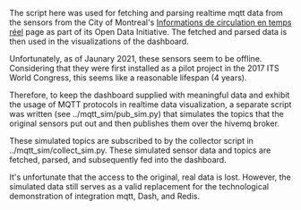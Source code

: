 The script here was used for fetching and parsing realtime mqtt data from the sensors from the
City of Montreal's [Informations de circulation en temps réel](https://donnees.montreal.ca/ville-de-montreal/circulation-mobilite-temps-reel)
page as part of its Open Data Initiative. The fetched and parsed data is then used in the visualizations of the dashboard.

Unfortunately, as of Jaunary 2021, these sensors seem to be offline. Considering that they were first installed as a 
pilot project in the 2017 ITS World Congress, this seems like a reasonable lifespan (4 years).

Therefore, to keep the dashboard supplied with meaningful data and exhibit the usage of MQTT protocols in realtime data
visualization, a separate script was written (see ../mqtt_sim/pub_sim.py) that simulates the topics that the original
sensors put out and then publishes them over the hivemq broker. 

These simulated topics are subscribed to by the collector script in ../mqtt_sim/collect_sim.py. These simulated sensor
data and topics are fetched, parsed, and subsequently fed into the dashboard.

It's unfortunate that the access to the original, real data is lost. However, the simulated data still serves as a 
valid replacement for the technological demonstration of integration mqtt, Dash, and Redis. 
